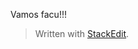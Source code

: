
Vamos facu!!!


> Written with [StackEdit](https://stackedit.io/).
<!--stackedit_data:
eyJoaXN0b3J5IjpbMTE3NDU4NzQ0OCwyMDg3NjU1NzA5XX0=
-->